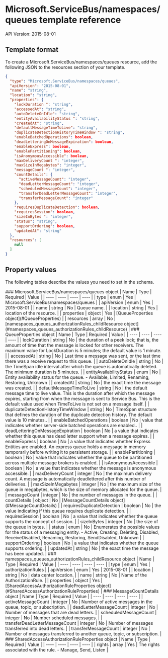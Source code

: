 # Microsoft.ServiceBus/namespaces/queues template reference
API Version: 2015-08-01
## Template format

To create a Microsoft.ServiceBus/namespaces/queues resource, add the following JSON to the resources section of your template.

```json
{
  "type": "Microsoft.ServiceBus/namespaces/queues",
  "apiVersion": "2015-08-01",
  "name": "string",
  "location": "string",
  "properties": {
    "lockDuration ": "string",
    "accessedAt": "string",
    "autoDeleteOnIdle": "string",
    "entityAvailabilityStatus ": "string",
    "createdAt": "string",
    "defaultMessageTimeToLive": "string",
    "duplicateDetectionHistoryTimeWindow ": "string",
    "enableBatchedOperations": boolean,
    "deadLetteringOnMessageExpiration": boolean,
    "enableExpress": boolean,
    "enablePartitioning": boolean,
    "isAnonymousAccessible": boolean,
    "maxDeliveryCount ": "integer",
    "maxSizeInMegabytes": "integer",
    "messageCount ": "integer",
    "countDetails": {
      "activeMessageCount": "integer",
      "deadLetterMessageCount": "integer",
      "scheduledMessageCount": "integer",
      "transferDeadLetterMessageCount": "integer",
      "transferMessageCount": "integer"
    },
    "requiresDuplicateDetection": boolean,
    "requiresSession": boolean,
    "sizeInBytes ": "integer",
    "status": "string",
    "supportOrdering": boolean,
    "updatedAt": "string"
  },
  "resources": [
    null
  ]
}
```
## Property values

The following tables describe the values you need to set in the schema.

<a id="Microsoft.ServiceBus/namespaces/queues" />
### Microsoft.ServiceBus/namespaces/queues object
|  Name | Type | Required | Value |
|  ---- | ---- | ---- | ---- |
|  type | enum | Yes | Microsoft.ServiceBus/namespaces/queues |
|  apiVersion | enum | Yes | 2015-08-01 |
|  name | string | No | Queue name. |
|  location | string | Yes | location of the resource. |
|  properties | object | Yes | [QueueProperties object](#QueueProperties) |
|  resources | array | No | [namespaces_queues_authorizationRules_childResource object](#namespaces_queues_authorizationRules_childResource) |


<a id="QueueProperties" />
### QueueProperties object
|  Name | Type | Required | Value |
|  ---- | ---- | ---- | ---- |
|  lockDuration  | string | No | the duration of a peek lock; that is, the amount of time that the message is locked for other receivers. The maximum value for LockDuration is 5 minutes; the default value is 1 minute. |
|  accessedAt | string | No | Last time a message was sent, or the last time there was a receive request to this queue. |
|  autoDeleteOnIdle | string | No | the TimeSpan idle interval after which the queue is automatically deleted. The minimum duration is 5 minutes. |
|  entityAvailabilityStatus  | enum | No | Entity availability status for the queue. - Available, Limited, Renaming, Restoring, Unknown |
|  createdAt | string | No | the exact time the message was created. |
|  defaultMessageTimeToLive | string | No | the default message time to live value. This is the duration after which the message expires, starting from when the message is sent to Service Bus. This is the default value used when TimeToLive is not set on a message itself. |
|  duplicateDetectionHistoryTimeWindow  | string | No | TimeSpan structure that defines the duration of the duplicate detection history. The default value is 10 minutes.. |
|  enableBatchedOperations | boolean | No | value that indicates whether server-side batched operations are enabled.. |
|  deadLetteringOnMessageExpiration | boolean | No | a value that indicates whether this queue has dead letter support when a message expires. |
|  enableExpress | boolean | No | a value that indicates whether Express Entities are enabled. An express queue holds a message in memory temporarily before writing it to persistent storage. |
|  enablePartitioning | boolean | No | value that indicates whether the queue to be partitioned across multiple message brokers is enabled. |
|  isAnonymousAccessible | boolean | No | a value that indicates whether the message is anonymous accessible. |
|  maxDeliveryCount  | integer | No | the maximum delivery count. A message is automatically deadlettered after this number of deliveries. |
|  maxSizeInMegabytes | integer | No | the maximum size of the queue in megabytes, which is the size of memory allocated for the queue. |
|  messageCount  | integer | No | the number of messages in the queue. |
|  countDetails | object | No | [MessageCountDetails object](#MessageCountDetails) |
|  requiresDuplicateDetection | boolean | No | the value indicating if this queue requires duplicate detection. |
|  requiresSession | boolean | No | a value that indicates whether the queue supports the concept of session. |
|  sizeInBytes  | integer | No | the size of the queue in bytes. |
|  status | enum | No | Enumerates the possible values for the status of a messaging entity. - Active, Creating, Deleting, Disabled, ReceiveDisabled, Renaming, Restoring, SendDisabled, Unknown |
|  supportOrdering | boolean | No | a value that indicates whether the queue supports ordering. |
|  updatedAt | string | No | the exact time the message has been updated. |


<a id="namespaces_queues_authorizationRules_childResource" />
### namespaces_queues_authorizationRules_childResource object
|  Name | Type | Required | Value |
|  ---- | ---- | ---- | ---- |
|  type | enum | Yes | authorizationRules |
|  apiVersion | enum | Yes | 2015-08-01 |
|  location | string | No | data center location. |
|  name | string | No | Name of the AuthorizationRule. |
|  properties | object | Yes | [SharedAccessAuthorizationRuleProperties object](#SharedAccessAuthorizationRuleProperties) |


<a id="MessageCountDetails" />
### MessageCountDetails object
|  Name | Type | Required | Value |
|  ---- | ---- | ---- | ---- |
|  activeMessageCount | integer | No | Number of active messages in the queue, topic, or subscription. |
|  deadLetterMessageCount | integer | No | Number of messages that are dead letters. |
|  scheduledMessageCount | integer | No | Number scheduled messages. |
|  transferDeadLetterMessageCount | integer | No | Number of messages transferred into dead letters. |
|  transferMessageCount | integer | No | Number of messages transferred to another queue, topic, or subscription. |


<a id="SharedAccessAuthorizationRuleProperties" />
### SharedAccessAuthorizationRuleProperties object
|  Name | Type | Required | Value |
|  ---- | ---- | ---- | ---- |
|  rights | array | Yes | The rights associated with the rule. - Manage, Send, Listen |

